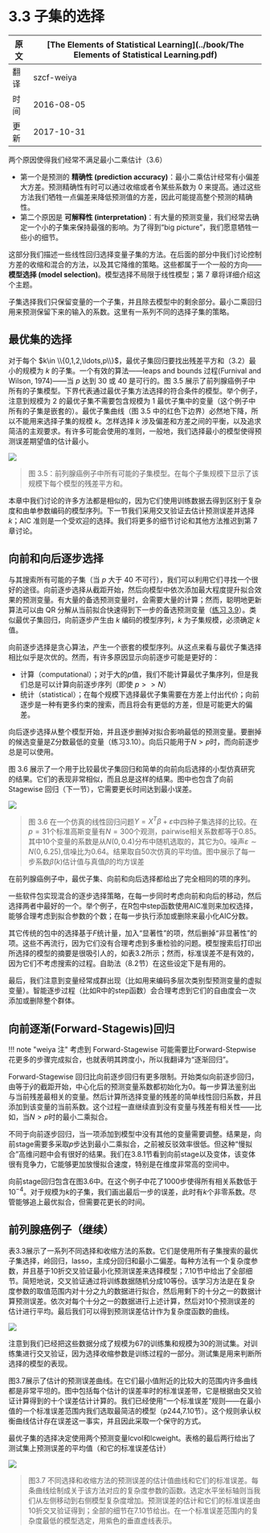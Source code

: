 # 3.3 子集的选择

原文     | [The Elements of Statistical Learning](../book/The Elements of Statistical Learning.pdf)
      ---|---
翻译     | szcf-weiya
时间     | 2016-08-05
更新 | 2017-10-31

两个原因使得我们经常不满足最小二乘估计（3.6）

- 第一个是预测的 **精确性 (prediction accuracy)**：最小二乘估计经常有小偏差大方差。预测精确性有时可以通过收缩或者令某些系数为 0 来提高。通过这些方法我们牺牲一点偏差来降低预测值的方差，因此可能提高整个预测的精确性。
- 第二个原因是 **可解释性 (interpretation)**：有大量的预测变量，我们经常去确定一个小的子集来保持最强的影响。为了得到“big picture”，我们愿意牺牲一些小的细节。

这部分我们描述一些线性回归选择变量子集的方法。在后面的部分中我们讨论控制方差的收缩和混合的方法，以及其它降维的策略。这些都属于一个一般的方向——**模型选择 (model selection)**。模型选择不局限于线性模型；第 7 章将详细介绍这个主题。

子集选择我们只保留变量的一个子集，并且除去模型中的剩余部分。最小二乘回归用来预测保留下来的输入的系数。这里有一系列不同的选择子集的策略。

## 最优集的选择

对于每个 $k\in \\{0,1,2,\ldots,p\\}$，最优子集回归要找出残差平方和（3.2）最小的规模为 $k$ 的子集。一个有效的算法——leaps and bounds 过程(Furnival and Wilson, 1974)——当 $p$ 达到 30 或 40 是可行的。图 3.5 展示了前列腺癌例子中所有的子集模型。下界代表通过最优子集方法选择的符合条件的模型。举个例子，注意到规模为 2 的最优子集不需要包含规模为 1 最优子集中的变量（这个例子中所有的子集是嵌套的）。最优子集曲线（图 3.5 中的红色下边界）必然地下降，所以不能用来选择子集的规模 $k$。怎样选择 $k$ 涉及偏差和方差之间的平衡，以及追求简洁的主观要求。有许多可能会使用的准则，一般地，我们选择最小的模型使得预测误差期望值的估计最小。

![](../img/03/fig3.5.png)

> 图 3.5：前列腺癌例子中所有可能的子集模型。在每个子集规模下显示了该规模下每个模型的残差平方和。

本章中我们讨论的许多方法都是相似的，因为它们使用训练数据去得到区别于复杂度和由单参数编码的模型序列。下一节我们采用交叉验证去估计预测误差并选择$k$；AIC 准则是一个受欢迎的选择。我们将更多的细节讨论和其他方法推迟到第 7 章讨论。

## 向前和向后逐步选择

与其搜索所有可能的子集（当 $p$ 大于 40 不可行），我们可以利用它们寻找一个很好的途径。向前逐步选择从截距开始，然后向模型中依次添加最大程度提升拟合效果的预测变量。有大量的备选预测变量时，会需要大量的计算；然而，聪明地更新算法可以由 QR 分解从当前拟合快速得到下一步的备选预测变量（[练习 3.9](https://github.com/szcf-weiya/ESL-CN/issues/179)）。类似最优子集回归，向前逐步产生由 $k$ 编码的模型序列，$k$ 为子集规模，必须确定 $k$ 值。

向前逐步选择是贪心算法，产生一个嵌套的模型序列。从这点来看与最优子集选择相比似乎是次优的。然而，有许多原因显示向前逐步可能是更好的：

- 计算（computational）；对于大的$p$值，我们不能计算最优子集序列，但是我们总是可以计算向前逐步序列（即使 $p>>N$）
- 统计（statistical）；在每个规模下选择最优子集需要在方差上付出代价；向前逐步是一种有更多约束的搜索，而且将会有更低的方差，但是可能更大的偏差。

向后逐步选择从整个模型开始，并且逐步删掉对拟合影响最低的预测变量。要删掉的候选变量是Z分数最低的变量（练习3.10）。向后只能用于$N>p$时，而向前逐步总是可以使用。

图 3.6 展示了一个用于比较最优子集回归和简单的向前向后选择的小型仿真研究的结果。它们的表现非常相似，而且总是这样的结果。图中也包含了向前 Stagewise 回归（下一节），它需要更长时间达到最小误差。

![](../img/03/fig3.6.png)

> 图 3.6 在一个仿真的线性回归问题$Y=X^T\beta+\varepsilon$中四种子集选择的比较。在$p=31$个标准高斯变量有$N=300$个观测，pairwise相关系数都等于0.85。其中10个变量的系数是从$N(0,0.4)$分布中随机选取的，其它为0。噪声$\varepsilon \sim N(0,6.25)$,信噪比为0.64。结果取自50次仿真的平均值。图中展示了每一步系数$\hat{\beta}(k)$估计值与真值$\beta$的均方误差

在前列腺癌例子中，最优子集、向前和向后选择都给出了完全相同的项的序列。

一些软件包实现混合的逐步选择策略，在每一步同时考虑向前和向后的移动，然后选择两者中最好的一个。举个例子，在R包中step函数使用AIC准则来加权选择，能够合理考虑到拟合参数的个数；在每一步执行添加或删除来最小化AIC分数。

其它传统的包中的选择基于$F$统计量，加入“显著性”的项，然后删掉“非显著性”的项。这些不再流行，因为它们没有合理考虑到多重检验的问题。模型搜索后打印出所选择的模型的摘要是很吸引人的，如表3.2所示；然而，标准误差不是有效的，因为它们不考虑搜索的过程。自助法（8.2节）在这些设定下是有用的。

最后，我们注意到变量经常成群出现（比如用来编码多层次类别型预测变量的虚拟变量）。智能逐步过程（比如R中的step函数）会合理考虑到它们的自由度会一次添加或删除整个群体。

## 向前逐渐(Forward-Stagewis)回归

!!! note "weiya 注"
    考虑到 Forward-Stagewise 可能需要比Forward-Stepwise花更多的步骤完成拟合，也就表明其跨度小，所以我翻译为“逐渐回归”。

Forward-Stagewise 回归比向前逐步回归有更多限制。开始类似向前逐步回归，由等于$\bar{y}$的截距开始，中心化后的预测变量系数都初始化为0。每一步算法鉴别出与当前残差最相关的变量。然后计算所选择变量的残差的简单线性回归系数，并且添加到该变量的当前系数。这个过程一直继续直到没有变量与残差有相关性——比如，当$N>p$时的最小二乘拟合。

不同于向前逐步回归，当一项添加到模型中没有其他的变量需要调整。结果是，向前stage需要多采取$p$步达到最小二乘拟合，之前被反驳效率很低。但这种“慢拟合”高维问题中会有很好的结果。我们在3.8.1节看到向前stage以及变体，该变体很有竞争力，它能够更加放慢拟合速度，特别是在维度非常高的空间中。

向前stage回归包含在图3.6中。在这个例子中花了1000步使得所有相关系数低于$10^{-4}$。对于规模为$k$的子集，我们画出最后一步的误差，此时有$k$个非零系数。尽管能够追上最优拟合，但需要花更长的时间。

## 前列腺癌例子（继续）

表3.3展示了一系列不同选择和收缩方法的系数。它们是使用所有子集搜索的最优子集选择，岭回归，lasso，主成分回归和最小二偏差。每种方法有一个复杂度参数，并且基于10折交叉验证最小化预测误差来选择模型；7.10节中给出了全部细节。简短地说，交叉验证通过将训练数据随机分成10等份。该学习方法是在复杂度参数的取值范围内对十分之九的数据进行拟合，然后用剩下的十分之一的数据计算预测误差。依次对每个十分之一的数据进行上述计算，然后对10个预测误差的估计进行平均。最后我们可以得到预测误差估计作为复杂度函数的曲线。

![](../img/03/tab3.3.png)

注意到我们已经把这些数据分成了规模为67的训练集和规模为30的测试集。对训练集进行交叉验证，因为选择收缩参数是训练过程的一部分。测试集是用来判断所选择的模型的表现。

图3.7展示了估计的预测误差曲线。在它们最小值附近的比较大的范围内许多曲线都是非常平坦的。图中包括每个估计的误差率时的标准误差带，它是根据由交叉验证计算得到的十个误差估计计算的。我们已经使用“一个标准误差”规则——在最小值的一个标准误差范围内我们选取最简洁的模型（p244,7.10节）。这个规则承认权衡曲线估计存在误差这一事实，并且因此采取一个保守的方式。

最优子集的选择决定使用两个预测变量lcvol和lcweight。表格的最后两行给出了测试集上预测误差的平均值（和它的标准误差估计）

![](../img/03/fig3.7.png)

> 图3.7 不同选择和收缩方法的预测误差的估计值曲线和它们的标准误差。每条曲线绘制成关于该方法对应的复杂度参数的函数。选定水平坐标轴则当我们从左侧移动到右侧模型复杂度增加。预测误差的估计和它们的标准误差由10折交叉验证得到；全部的细节在7.10节给出。在一个标准误差范围内的复杂度最低的模型选定，用紫色的垂直虚线表示。
